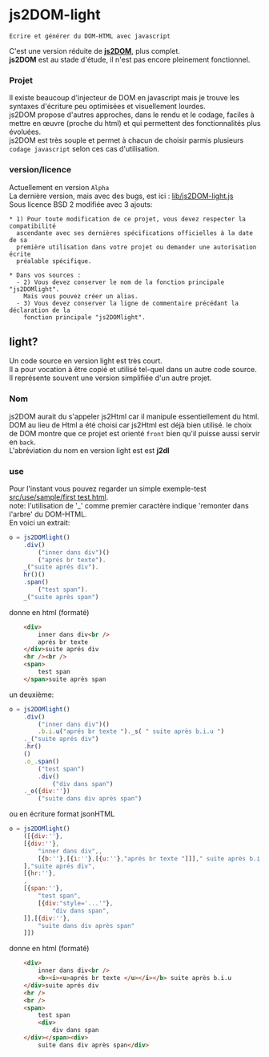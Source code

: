 # js2DOM-light  

    Ecrire et générer du DOM-HTML avec javascript  
    
C'est une version réduite de  [**js2DOM**](), plus complet.  
**js2DOM** est au stade d'étude, il n'est pas encore pleinement fonctionnel.  

### Projet  
Il existe beaucoup d'injecteur de DOM en javascript mais je trouve les syntaxes d'écriture peu optimisées et visuellement lourdes.  
js2DOM propose d'autres approches, dans le rendu et le codage, faciles à mettre en œuvre (proche du html) et qui permettent des fonctionnalités plus évoluées.  
js2DOM est très souple et permet à chacun de choisir parmis plusieurs `codage javascript` selon ces cas d'utilisation.  

### version/licence
Actuellement en version `Alpha`  
La dernière version, mais avec des bugs, est ici : [lib/js2DOM-light.js](lib/js2DOM-light.js)  
Sous licence BSD 2 modifiée avec 3 ajouts:
```
* 1) Pour toute modification de ce projet, vous devez respecter la compatibilité
  ascendante avec ses dernières spécifications officielles à la date de sa
  première utilisation dans votre projet ou demander une autorisation écrite
  préalable spécifique.

* Dans vos sources : 
  - 2) Vous devez conserver le nom de la fonction principale "js2DOMlight".
    Mais vous pouvez créer un alias.
  - 3) Vous devez conserver la ligne de commentaire précédant la déclaration de la
    fonction principale "js2DOMlight".
```

## light?
Un code source en version light est très court.  
Il a pour vocation à être copié et utilisé tel-quel dans un autre code source.  
Il représente souvent une version simplifiée d'un autre projet.  

### Nom
js2DOM aurait du s'appeler js2Html car il manipule essentiellement du html.
DOM au lieu de Html a été choisi car js2Html est déjà bien utilisé.
le choix de DOM montre que ce projet est orienté `front` bien qu'il puisse aussi servir en `back`.     
L'abréviation du nom en version light est est **j2dl**  

### use  
Pour l'instant vous pouvez regarder un simple exemple-test [src/use/sample/first test.html](src/use/samples/first%20test.html).   
note: l'utilisation de '_' comme premier caractère indique 'remonter dans l'arbre' du DOM-HTML.   
En voici un extrait:  
```javascript
o = js2DOMlight()
    .div()
        ("inner dans div")()
        ("aprés br texte").
    _("suite aprés div").
    hr()()
    .span()
        ("test span").
    _("suite après span")
```   
donne en html (formaté)
```html 
    <div>
        inner dans div<br />
        aprés br texte
    </div>suite aprés div
    <hr /><br />
    <span>
        test span
    </span>suite après span
```  
un deuxième:  
```javascript  
o = js2DOMlight()
    .div()
        ("inner dans div")()
        .b.i.u("aprés br texte ")._s( " suite après b.i.u ")
    ._("suite aprés div")
    .hr()
    ()
    .o_.span()
        ("test span")
        .div()
            ("div dans span")
    ._o({div:''})
        ("suite dans div après span")
```  
ou en écriture format jsonHTML
```javascript  
o = js2DOMlight()
    ([{div:''},
    [{div:''},
        "inner dans div",,
        [{b:''},[{i:''},[{u:''},"aprés br texte "]]]," suite après b.i.u "
    ],"suite aprés div",
    [{hr:''},
    ,
    [{span:''},
        "test span",
        [{div:"style='...'"},
            "div dans span",
    ]],[{div:''},
        "suite dans div après span"
    ]])
```  
donne en html (formaté)  
```html
    <div>
        inner dans div<br />
        <b><i><u>aprés br texte </u></i></b> suite après b.i.u 
    </div>suite aprés div
    <hr />
    <br />
    <span>
        test span
        <div>
            div dans span
    </div></span><div>
        suite dans div après span</div>
```
